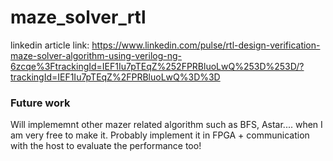 # maze_solver_rtl

linkedin article link: https://www.linkedin.com/pulse/rtl-design-verification-maze-solver-algorithm-using-verilog-ng-6zcqe%3FtrackingId=IEF1Iu7pTEqZ%252FPRBluoLwQ%253D%253D/?trackingId=IEF1Iu7pTEqZ%2FPRBluoLwQ%3D%3D


### Future work
Will implememnt other mazer related algorithm such as BFS, Astar.... when I am very free to make it. Probably implement it in FPGA + communication with the host to evaluate the performance too! 
